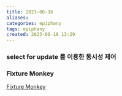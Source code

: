 ```yaml
---
title: 2023-06-16
aliases: 
categories: epiphany
tags: epiphany
created: 2023-06-16 13:29
---
```


### select for update 를 이용한 동시성 제어

### Fixture Monkey

[Fixture Monkey](https://github.com/naver/fixture-monkey)
